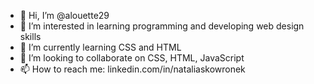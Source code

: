 - 👋 Hi, I’m @alouette29
- 👀 I’m interested in learning programming and developing web design skills
- 🌱 I’m currently learning CSS and HTML
- 💞️ I’m looking to collaborate on CSS, HTML, JavaScript
- 📫 How to reach me: linkedin.com/in/nataliaskowronek

<!---
alouette29/alouette29 is a ✨ special ✨ repository because its `README.md` (this file) appears on your GitHub profile.
You can click the Preview link to take a look at your changes.
--->
